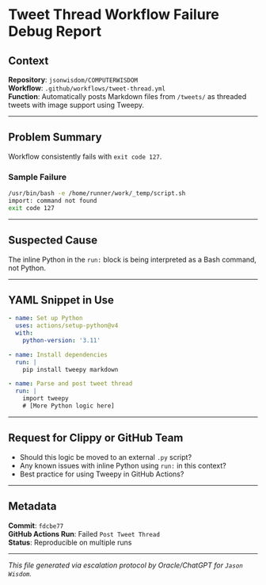 # Tweet Thread Workflow Failure Debug Report

## Context
**Repository**: `jsonwisdom/COMPUTERWISDOM`  
**Workflow**: `.github/workflows/tweet-thread.yml`  
**Function**: Automatically posts Markdown files from `/tweets/` as threaded tweets with image support using Tweepy.

---

## Problem Summary
Workflow consistently fails with `exit code 127`.

### Sample Failure
```bash
/usr/bin/bash -e /home/runner/work/_temp/script.sh  
import: command not found  
exit code 127
```

---

## Suspected Cause
The inline Python in the `run:` block is being interpreted as a Bash command, not Python.

---

## YAML Snippet in Use
```yaml
- name: Set up Python
  uses: actions/setup-python@v4
  with:
    python-version: '3.11'

- name: Install dependencies
  run: |
    pip install tweepy markdown

- name: Parse and post tweet thread
  run: |
    import tweepy
    # [More Python logic here]
```

---

## Request for Clippy or GitHub Team
- Should this logic be moved to an external `.py` script?
- Any known issues with inline Python using `run:` in this context?
- Best practice for using Tweepy in GitHub Actions?

---

## Metadata
**Commit**: `fdcbe77`  
**GitHub Actions Run**: Failed `Post Tweet Thread`  
**Status**: Reproducible on multiple runs

---

_This file generated via escalation protocol by Oracle/ChatGPT for `Jason Wisdom`._
